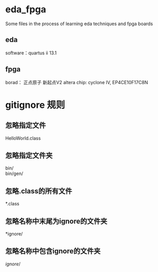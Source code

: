 # eda_fpga
Some files in the process of learning eda techniques and fpga boards

## eda 
software：quartus ii 13.1

## fpga
borad： 正点原子 新起点V2
altera chip: cyclone IV, EP4CE10F17C8N

# gitignore 规则
## 忽略指定文件
HelloWorld.class  
## 忽略指定文件夹
bin/  
bin/gen/  
## 忽略.class的所有文件
*.class
## 忽略名称中末尾为ignore的文件夹
*ignore/
## 忽略名称中包含ignore的文件夹
*ignore*/